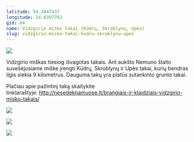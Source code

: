 ```yaml
---
latitude: 54.3847437
longitude: 24.0397703
gid: 84
name: Vidzgirio miško takai (Kūdrų, Skroblynų, Upės)
slug: vidzgirio-misko-takai-kudru-skroblynu-upes
---
```

![](https://doc-0k-ag-mymaps.googleusercontent.com/untrusted/hostedimage/ihucu48q9m5s1hftel5u85tfdc/dpjr645knq8ssib8n71cuo665g/1641717000000/-WPmm_dsOCr8C_2Ftfdhs7CzXYdOD0wc/*/6AIsG_vbOUksfGbUcgDUsQqY7CkCvyWxiwSgIGkGuDBNlA9XvyLOInD4UHSPQjcnRAU-2FhPnvAs6IEmXIGJ-jkDACtXl8XX4y83QzOLSGlNj-80ctxP6dodNgc4UQsc_pu-gN0ddEghQ4bW8cC9W3ahxQBr9_HtmqDQbapSgvV6jBChxQ5ZXcZH2ShKqgsIHrw?session=0&fife)  
  
Vidzgirio miškas tiesiog išvagotas takais. Ant aukšto Nemuno šlaito suvešėjusiame miške įrengti Kūdrų, Skroblynų ir Upės takai, kurių bendras ilgis siekia 9 kilometrus. Dauguma takų yra platūs sutankinto grunto takai.   
  
Plačiau apie pažintinį taką skaitykite tinklaraštyje: http://nesedeknamuose.lt/brangiais-ir-klaidziais-vidzgirio-misko-takais/  
  
![](https://doc-00-ag-mymaps.googleusercontent.com/untrusted/hostedimage/ihucu48q9m5s1hftel5u85tfdc/pbk97d7ss4865dciev4rbl1bmk/1641717000000/-WPmm_dsOCr8C_2Ftfdhs7CzXYdOD0wc/*/6AIsG_va02S9YmfitoHpTcenIKe0QFkoiG_n1I0ZTYpq9_Mwl9YtfgcJnuf1Ud611bYEFkt3jf_nXyM3XATOvYzNftARYOxZSG9_uEl5DDIlg1e5z7OkpEPmp0RCZaBvfBu8depoF0v2BTxcMD-TrF16x5qie8pe91SWsY0d_et2IRTBj1MU2ceC_azAzU5aOEQ?session=0&fife)  
  
![](https://doc-04-ag-mymaps.googleusercontent.com/untrusted/hostedimage/ihucu48q9m5s1hftel5u85tfdc/fngnjqig2v9c331crldteupudc/1641717000000/-WPmm_dsOCr8C_2Ftfdhs7CzXYdOD0wc/*/6AIsG_vbfYQkaWM_6xbsK1dFraPj0byq1QZ5Lg3lAtDagw-KU5SWRwGq2XrEaqF__qUSr63xtB3SI21KM5oRT3KkSceoW_WhypwUP8hCSfo5SvD_T-lfoMrlQ2QptwAziE3q5OaCfVPqqbBxFS1oXpERFaGH5aon_waw6Kbdw0l8YFcrbh5yksvILWnWPZFP9HA?session=0&fife)  
  
![](https://doc-0c-ag-mymaps.googleusercontent.com/untrusted/hostedimage/ihucu48q9m5s1hftel5u85tfdc/kjqgeuv0kesn3ttk8portaplcg/1641717000000/-WPmm_dsOCr8C_2Ftfdhs7CzXYdOD0wc/*/6AIsG_vbLVRVd3zWHfKxC2H-vMESrZOtJbmKOH9m_ypun5Ud_RlBxdnwiI4ya_KRwhfzLrw0QIaJxH5fDT9PU983WqwLL6LMpfWmQdUcTYu3ZwxreM-9qG__hEfwK_mRlmgP681rzr_EX0i4ke-cSFrVVacj0ORUq-VW6Ugu5KVoJZ8NdQW1KCAp2oN0sH-EWQQ?session=0&fife)
